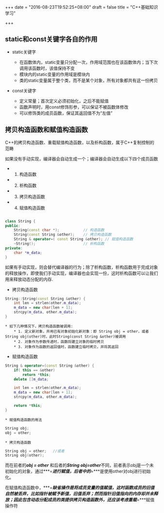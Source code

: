 +++
date = "2016-08-23T19:52:25+08:00"
draft = false 
title = "C++基础知识学习"

+++


static和const关键字各自的作用
--------------------------------


* static关键字
	* 在函数体内，static变量只分配一次，作用域范围也在该函数体内；当下次调用该函数时，该值保持不变
	* 模块内的static变量的作用域是模块内
	* 类的static变量属于整个类，而不是某个对象，所有对象都共有这一份拷贝

* const关键字
	* 定义常量；首次定义必须初始化，之后不能赋值
	* 函数声明时，用const修饰形参，可以保证不被函数体修改
	* 可以修饰类的成员函数，保证其返回值不为“左值”

拷贝构造函数和赋值构造函数
-----------------------------

C++的拷贝构造函数、重载赋值构造函数，以及析构函数，属于C++复制控制的范畴

如果没有手动实现，编译器会自动生成一个；编译器会自动生成以下四个成员函数

* 1. 构造函数
* 2. 析构函数
* 3. 拷贝构造函数
* 4. 赋值构造函数

```cpp

class String {
public:
	String(const char *);			// 构造函数
	String(const String &other);	// 拷贝构造函数
	String & operator=( const String &other); // 赋值构造函数
	~String();						// 析构函数
private:
	char *m_data;
}
```

如果有手动实现，则会替代编译器的行为；除了析构函数，析构函数用于完成对象的释放操作，即使我们手动实现，编译器也会实现一份，这时析构函数可以让我们用来释放动态分配的内存.

* 拷贝构造函数

```cpp
String::String(const String &other) {
	int len = strlen(other.m_data);
	m_data = new char[len + 1];
	strcpy(m_data, other.m_data);
}
```

	* 如下几种情况下，拷贝构造函数被调用:
		* 1. 定义新对象，并用已有对象初始化新对象：即 String obj = other，或者 String obj(other)时，此时String(const String &other)被调用
		* 2. 对象作为参数传递时，函数将建立对象的临时拷贝
		* 3. 对象作为函数的返回值时，函数建立临时拷贝，并将其返回

* 赋值构造函数

```cpp
String & operator=(const String &other) {
	if( this == &other)
		return *this;
	delete []m_data;

	int len = strlen(other.m_data);
	m_data = new char[len + 1];
	strcpy(m_data, other.m_data);

	return *this;
}
```
	* 赋值构造函数的用法

```cpp
String obj;
obj = other;

```

	* 拷贝构造函数

```cpp
String obj = other;   //或者
String obj(other);
```

而在前者的***obj = other*** 和后者的***String obj=other***不同，前者表示obj是一个未初始化的对象，通过***=***进行赋值，后者中的***=***是使用other对obj进行初始化。

在赋值构造函数中，***=***缺省操作是将成员变量的值赋值，这时函数成员的旧值自然被丢弃，比如指针被赋予新值，旧值丢弃；然而指针旧值指向的内存却并未释放；因此包含动态分配成员的类提供拷贝构造函数外，还应该考虑重载***=***赋值操作符

